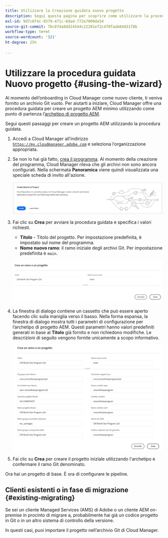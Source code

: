 ```yaml
---
title: Utilizzare la Creazione guidata nuovo progetto
description: Segui questa pagina per scoprire come utilizzare la procedura guidata per creare un progetto di applicazione AEM.
exl-id: 9d7c6f4c-9379-471c-8dad-772a7099da54
source-git-commit: 7bc874a8dd14544c22201ef2c470faab84d31f8b
workflow-type: tm+mt
source-wordcount: '321'
ht-degree: 25%

---
```



# Utilizzare la procedura guidata Nuovo progetto {#using-the-wizard}

Al momento dell’onboarding in Cloud Manager come nuovo cliente, ti veniva fornito un archivio Git vuoto. Per aiutarti a iniziare, Cloud Manager offre una procedura guidata per creare un progetto AEM minimo utilizzando come punto di partenza l’[archetipo di progetto AEM](https://github.com/adobe/aem-project-archetype).

Segui questi passaggi per creare un progetto AEM utilizzando la procedura guidata.

1. Accedi a Cloud Manager all’indirizzo [`https://my.cloudmanager.adobe.com`](https://my.cloudmanager.adobe.com) e seleziona l’organizzazione appropriata.

1. Se non lo hai già fatto, [crea il programma](program-setup.md). Al momento della creazione del programma, Cloud Manager rileva che gli archivi non sono ancora configurati. Nella schermata **Panoramica** viene quindi visualizzata una speciale scheda di invito all&#39;azione.

   ![Invito all’azione per creare un progetto](/help/assets/image2018-10-3_14-29-44.png)

1. Fai clic su **Crea** per avviare la procedura guidata e specifica i valori richiesti.

   * **Titolo** - Titolo del progetto. Per impostazione predefinita, è impostato sul nome del programma.
   * **Nome nuovo ramo**: il ramo iniziale degli archivi Git. Per impostazione predefinita è `main`.

   ![Valori del progetto](/help/assets/screen_shot_2018-10-08at55825am.png)

1. La finestra di dialogo contiene un cassetto che può essere aperto facendo clic sulla maniglia verso il basso. Nella forma espansa, la finestra di dialogo mostra tutti i parametri di configurazione per l’archetipo di progetto AEM. Questi parametri hanno valori predefiniti generati in base al **Titolo** già fornito e non richiedono modifiche. Le descrizioni di seguito vengono fornite unicamente a scopo informativo.

   ![Parametri dettagliati dell’archetipo](/help/assets/screen_shot_2018-10-08at60032am.png)

1. Fai clic su **Crea** per creare il progetto iniziale utilizzando l&#39;archetipo e confermare il ramo Git denominato.

Ora hai un progetto di base. È ora di configurare le pipeline.

## Clienti esistenti o in fase di migrazione {#existing-migrating}

Se sei un cliente Managed Services (AMS) di Adobe o un cliente AEM on-premise in procinto di migrare a, probabilmente hai già un codice progetto in Git o in un altro sistema di controllo della versione.

In questi casi, puoi importare il progetto nell’archivio Git di Cloud Manager.
